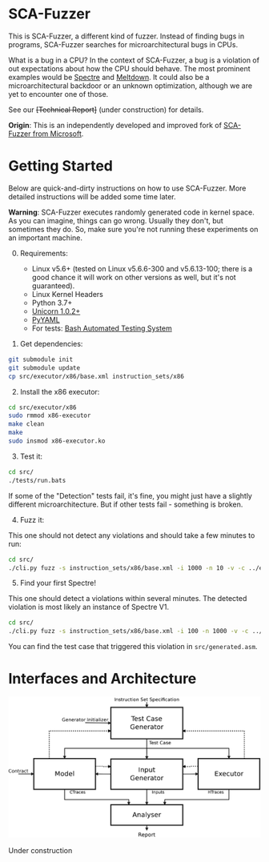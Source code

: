 # SCA-Fuzzer

This is SCA-Fuzzer, a different kind of fuzzer.
Instead of finding bugs in programs, SCA-Fuzzer searches for microarchitectural bugs in CPUs.

What is a bug in a CPU?
In the context of SCA-Fuzzer, a bug is a violation of out expectations about how the CPU should behave.
The most prominent examples would be [Spectre](https://spectreattack.com/) and [Meltdown](https://meltdownattack.com/).
It could also be a microarchitectural backdoor or an unknown optimization, although we are yet to encounter one of those.

See our ~~[Technical Report]~~ (under construction) for details.


**Origin**: This is an independently developed and improved fork of [SCA-Fuzzer from Microsoft](https://github.com/microsoft/sca-fuzzer).

# Getting Started

Below are quick-and-dirty instructions on how to use SCA-Fuzzer.
More detailed instructions will be added some time later.

**Warning**: SCA-Fuzzer executes randomly generated code in kernel space.
As you can imagine, things can go wrong.
Usually they don't, but sometimes they do.
So, make sure you're not running these experiments on an important machine.

0. Requirements:
   * Linux v5.6+ (tested on Linux v5.6.6-300 and v5.6.13-100; there is a good chance it will work on other versions as well, but it's not guaranteed).
   * Linux Kernel Headers
   * Python 3.7+
   * [Unicorn 1.0.2+](https://www.unicorn-engine.org/docs/)
   * [PyYAML](https://pyyaml.org/wiki/PyYAMLDocumentation)
   * For tests: [Bash Automated Testing System](https://bats-core.readthedocs.io/en/latest/index.html)
    
1. Get dependencies:

```bash
git submodule init
git submodule update
cp src/executor/x86/base.xml instruction_sets/x86
```

2. Install the x86 executor:

```bash
cd src/executor/x86 
sudo rmmod x86-executor
make clean
make
sudo insmod x86-executor.ko
```

3. Test it:

```bash
cd src/
./tests/run.bats
```

If some of the "Detection" tests fail, it's fine, you might just have a slightly different microarchitecture. But if other tests fail - something is broken.

4. Fuzz it:

This one should not detect any violations and should take a few minutes to run:

```bash
cd src/
./cli.py fuzz -s instruction_sets/x86/base.xml -i 1000 -n 10 -v -c ../evaluation/1_fuzzing_main/bm-bpas.yaml
```

5. Find your first Spectre!

This one should detect a violations within several minutes.
The detected violation is most likely an instance of Spectre V1.

```bash
cd src/
./cli.py fuzz -s instruction_sets/x86/base.xml -i 100 -n 1000 -v -c ../evaluation/fast-spectre-v1.yaml
```

You can find the test case that triggered this violation in `src/generated.asm`.



# Interfaces and Architecture

![architecture](Arch.png)

Under construction

[comment]: <> (## Instruction Set Spec)

[comment]: <> (This XML file: https://www.uops.info/xml.html originating from Intel XED &#40;https://intelxed.github.io/&#41;)

[comment]: <> (Received from: `--instruction-set` &#40;or `-s`&#41; CLI argument.)

[comment]: <> (Passed down to: `Generator.__init__`)


[comment]: <> (## Generator Initializer)

[comment]: <> (None so far.)

[comment]: <> (In future, may include test case templates, grammar, etc.)

[comment]: <> (## Test Case)

[comment]: <> (An assembly file. Currently, in Intel syntax.)

[comment]: <> (Received from: `self.generator.create_test_case&#40;&#41;` + `self.generator.materialize&#40;filename&#41;`)

[comment]: <> (Passed down to: `model.load_test_case` and `executor.load_test_case`)


[comment]: <> (## Inputs)

[comment]: <> (Currently, each input is a single 32-bit integer, used later as a PRNG seed inside the test case to initialize memory and registers.)

[comment]: <> (Inputs are generated in batches; that is, Input Generator returns `List[int]`.)

[comment]: <> (Received from: `input_gen.generate&#40;...&#41;`)

[comment]: <> (Passed down to: `model.trace_test_case&#40;inputs&#41;` and `executor.trace_test_case&#40;inputs&#41;`.)
